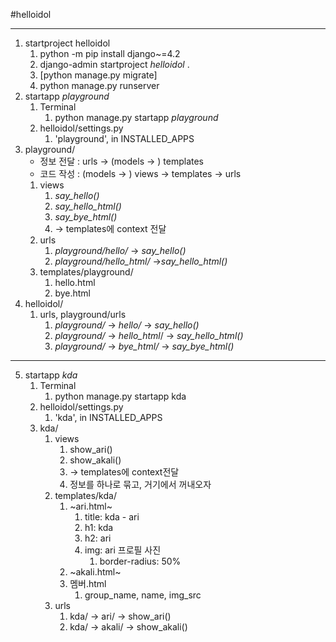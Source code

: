 #helloidol
***
1. startproject helloidol
   1. python -m pip install django~=4.2
   2. django-admin startproject _helloidol_ .
   3. [python manage.py migrate]
   4. python manage.py runserver
2. startapp _playground_
   1. Terminal 
      1. python manage.py startapp _playground_
   2. helloidol/settings.py
      1. 'playground', in INSTALLED_APPS
3. playground/
   - 정보 전달 : urls -> (models -> ) templates
   - 코드 작성 : (models -> ) views -> templates -> urls
   1. views
      1. _say_hello()_
      2. _say_hello_html()_
      3. _say_bye_html()_
      4.  -> templates에 context 전달
   2. urls
      1. _playground/hello/_ -> _say_hello()_
      2. _playground/hello_html/_ ->_say_hello_html()_
   3. templates/playground/
      1. hello.html
      2. bye.html
4. helloidol/
   1. urls, playground/urls
      1. _playground/_ -> _hello/_ -> _say_hello()_
      2. _playground/_ -> _hello_html_/ -> _say_hello_html()_
      3. _playground/_ -> _bye_html/_ -> _say_bye_html()_
---
5. startapp _kda_
   1. Terminal
      1. python manage.py startapp kda
   2. helloidol/settings.py
      1. 'kda', in INSTALLED_APPS
   3. kda/
      1. views
         1. show_ari()
         2. show_akali()
         3. -> templates에 context전달
         4. 정보를 하나로 묶고, 거기에서 꺼내오자
      2. templates/kda/
         1. ~ari.html~
            1. title: kda - ari
            2. h1: kda
            3. h2: ari
            4. img: ari 프로필 사진
               1. border-radius: 50%
         2. ~akali.html~
         3. 멤버.html
            1. group_name, name, img_src
      3. urls
         1. kda/ -> ari/ -> show_ari()
         2. kda/ -> akali/ -> show_akali()
         
